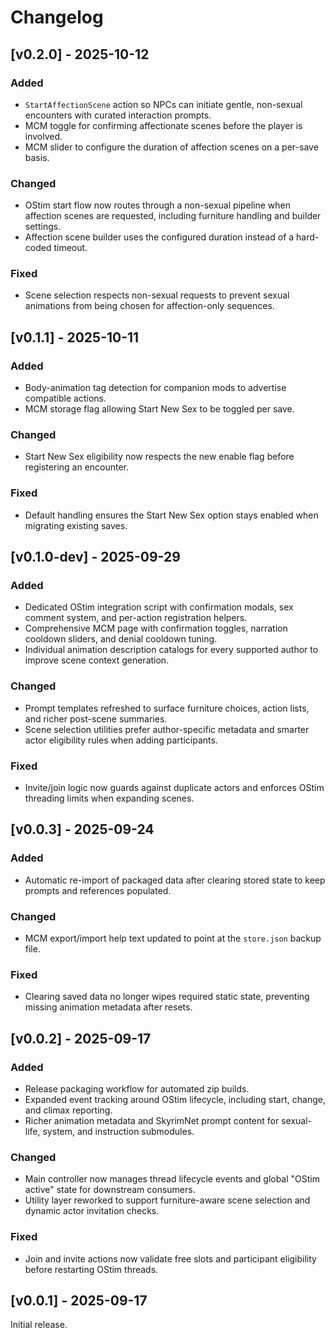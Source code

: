 # Changelog

## [v0.2.0] - 2025-10-12
### Added
- `StartAffectionScene` action so NPCs can initiate gentle, non-sexual encounters with curated interaction prompts.
- MCM toggle for confirming affectionate scenes before the player is involved.
- MCM slider to configure the duration of affection scenes on a per-save basis.

### Changed
- OStim start flow now routes through a non-sexual pipeline when affection scenes are requested, including furniture handling and builder settings.
- Affection scene builder uses the configured duration instead of a hard-coded timeout.

### Fixed
- Scene selection respects non-sexual requests to prevent sexual animations from being chosen for affection-only sequences.

## [v0.1.1] - 2025-10-11
### Added
- Body-animation tag detection for companion mods to advertise compatible actions.
- MCM storage flag allowing Start New Sex to be toggled per save.

### Changed
- Start New Sex eligibility now respects the new enable flag before registering an encounter.

### Fixed
- Default handling ensures the Start New Sex option stays enabled when migrating existing saves.

## [v0.1.0-dev] - 2025-09-29
### Added
- Dedicated OStim integration script with confirmation modals, sex comment system, and per-action registration helpers.
- Comprehensive MCM page with confirmation toggles, narration cooldown sliders, and denial cooldown tuning.
- Individual animation description catalogs for every supported author to improve scene context generation.

### Changed
- Prompt templates refreshed to surface furniture choices, action lists, and richer post-scene summaries.
- Scene selection utilities prefer author-specific metadata and smarter actor eligibility rules when adding participants.

### Fixed
- Invite/join logic now guards against duplicate actors and enforces OStim threading limits when expanding scenes.

## [v0.0.3] - 2025-09-24
### Added
- Automatic re-import of packaged data after clearing stored state to keep prompts and references populated.

### Changed
- MCM export/import help text updated to point at the `store.json` backup file.

### Fixed
- Clearing saved data no longer wipes required static state, preventing missing animation metadata after resets.

## [v0.0.2] - 2025-09-17
### Added
- Release packaging workflow for automated zip builds.
- Expanded event tracking around OStim lifecycle, including start, change, and climax reporting.
- Richer animation metadata and SkyrimNet prompt content for sexual-life, system, and instruction submodules.

### Changed
- Main controller now manages thread lifecycle events and global "OStim active" state for downstream consumers.
- Utility layer reworked to support furniture-aware scene selection and dynamic actor invitation checks.

### Fixed
- Join and invite actions now validate free slots and participant eligibility before restarting OStim threads.

## [v0.0.1] - 2025-09-17
Initial release.
